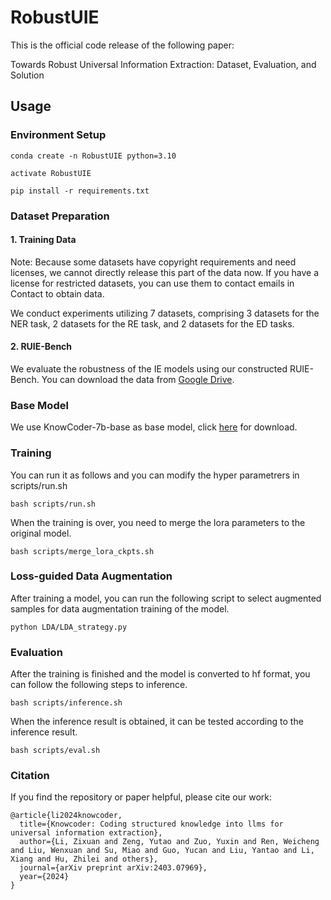# RobustUIE

This is the official code release of the following paper:

Towards Robust Universal Information Extraction: Dataset, Evaluation, and Solution

## Usage

### Environment Setup

```
conda create -n RobustUIE python=3.10

activate RobustUIE

pip install -r requirements.txt
```

### Dataset Preparation

#### 1. Training Data

Note: Because some datasets have copyright requirements and need licenses, we cannot directly release this part of the data now. If you have a license for restricted datasets, you can use them to contact emails in Contact to obtain data.

We conduct experiments utilizing 7 datasets, comprising 3 datasets for the NER task, 2 datasets for the RE task, and 2 datasets for the ED tasks. 

#### 2. RUIE-Bench

We evaluate the robustness of the IE models using our constructed RUIE-Bench. You can download the data from [Google Drive](https://drive.google.com/file/d/1l8oUDkhXjZkW4fnQ2X0kd-MryTEWR-_t).

### Base Model

We use KnowCoder-7b-base as base model, click [here](https://huggingface.co/golaxy/KnowCoder-7B-base) for download.

### Training
You can run it as follows and you can modify the hyper parametrers in scripts/run.sh

```
bash scripts/run.sh
```

When the training is over, you need to merge the lora parameters to the original model.

```
bash scripts/merge_lora_ckpts.sh
```

### Loss-guided Data Augmentation

After training a model, you can run the following script to select augmented samples for data augmentation training of the model.

```
python LDA/LDA_strategy.py
```

### Evaluation
After the training is finished and the model is converted to hf format, you can follow the following steps to inference.

```
bash scripts/inference.sh
```

When the inference result is obtained, it can be tested according to the inference result.

```
bash scripts/eval.sh
```

### Citation

If you find the repository or paper helpful, please cite our work:

```
@article{li2024knowcoder,
  title={Knowcoder: Coding structured knowledge into llms for universal information extraction},
  author={Li, Zixuan and Zeng, Yutao and Zuo, Yuxin and Ren, Weicheng and Liu, Wenxuan and Su, Miao and Guo, Yucan and Liu, Yantao and Li, Xiang and Hu, Zhilei and others},
  journal={arXiv preprint arXiv:2403.07969},
  year={2024}
}

